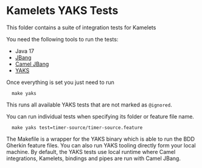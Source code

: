 # Kamelets YAKS Tests

This folder contains a suite of integration tests for Kamelets

You need the following tools to run the tests:
- Java 17
- [JBang](https://www.jbang.dev/)
- [Camel JBang](https://camel.apache.org/manual/camel-jbang.html)
- [YAKS](https://github.com/citrusframework/yaks)

Once everything is set you just need to run

```console
  make yaks
```

This runs all available YAKS tests that are not marked as `@ignored`.

You can run individual tests when specifying its folder or feature file name.

```console
  make yaks test=timer-source/timer-source.feature
```

The Makefile is a wrapper for the YAKS binary which is able to run the BDD Gherkin feature files. 
You can also run YAKS tooling directly form your local machine.
By default, the YAKS tests use local runtime where Camel integrations, Kamelets, bindings and pipes are run with Camel JBang.
